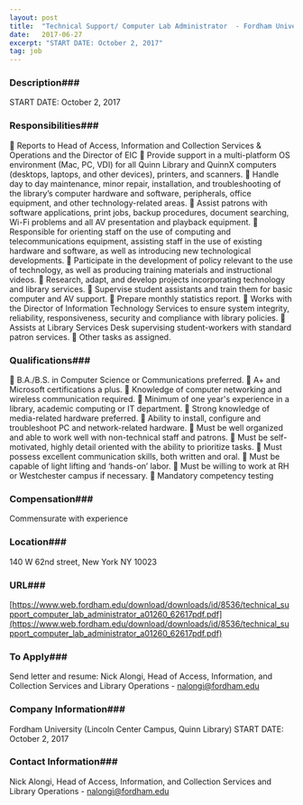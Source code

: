 ```yaml
---
layout: post
title:  "Technical Support/ Computer Lab Administrator  - Fordham University (Lincoln Center Campus, Quinn Library)"
date:   2017-06-27
excerpt: "START DATE: October 2, 2017"
tag: job
---
```


### Description###

START DATE: October 2, 2017


### Responsibilities###

 Reports to Head of Access, Information and Collection Services & Operations and the Director of EIC
 Provide support in a multi-platform OS environment (Mac, PC, VDI) for all Quinn Library and QuinnX computers
(desktops, laptops, and other devices), printers, and scanners.
 Handle day to day maintenance, minor repair, installation, and troubleshooting of the library’s computer hardware and
software, peripherals, office equipment, and other technology-related areas.
 Assist patrons with software applications, print jobs, backup procedures, document searching, Wi-Fi problems and all AV
presentation and playback equipment.
 Responsible for orienting staff on the use of computing and telecommunications equipment, assisting staff in the use of
existing hardware and software, as well as introducing new technological developments.
 Participate in the development of policy relevant to the use of technology, as well as producing training materials and
instructional videos.
 Research, adapt, and develop projects incorporating technology and library services.
 Supervise student assistants and train them for basic computer and AV support.
 Prepare monthly statistics report.
 Works with the Director of Information Technology Services to ensure system integrity, reliability, responsiveness, security
and compliance with library policies.
 Assists at Library Services Desk supervising student-workers with standard patron services.
 Other tasks as assigned.


### Qualifications###

 B.A./B.S. in Computer Science or Communications preferred.
 A+ and Microsoft certifications a plus.
 Knowledge of computer networking and wireless communication required.
 Minimum of one year's experience in a library, academic computing or IT department.
 Strong knowledge of media-related hardware preferred.
 Ability to install, configure and troubleshoot PC and network-related hardware.
 Must be well organized and able to work well with non-technical staff and patrons.
 Must be self-motivated, highly detail oriented with the ability to prioritize tasks.
 Must possess excellent communication skills, both written and oral.
 Must be capable of light lifting and ‘hands-on’ labor.
 Must be willing to work at RH or Westchester campus if necessary.
 Mandatory competency testing


### Compensation###

Commensurate with experience


### Location###

140 W 62nd street, New York NY 10023


### URL###

[https://www.web.fordham.edu/download/downloads/id/8536/technical_support_computer_lab_administrator_a01260_62617pdf.pdf](https://www.web.fordham.edu/download/downloads/id/8536/technical_support_computer_lab_administrator_a01260_62617pdf.pdf)

### To Apply###

Send letter and resume: Nick Alongi, Head of Access, Information, and Collection
Services and Library Operations - nalongi@fordham.edu



### Company Information###

Fordham University (Lincoln Center Campus, Quinn Library)
START DATE: October 2, 2017


### Contact Information###

Nick Alongi, Head of Access, Information, and Collection
Services and Library Operations - nalongi@fordham.edu

